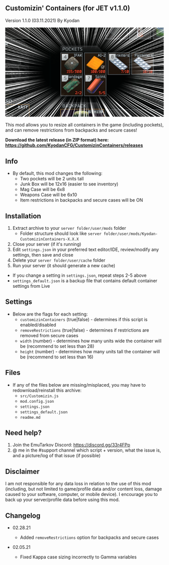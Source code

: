 Customizin' Containers (for JET v1.1.0)
----------------
Version 1.1.0 (03.11.2021)
By Kyodan

![Screenshot](cover.png)

This mod allows you to resize all containers in the game (including pockets), and can remove restrictions from backpacks and secure cases!

**Download the latest release (in ZIP format) here: https://github.com/KyodanCFG/CustomizinContainers/releases**
                                                                             
## Info

- By default, this mod changes the following:
    * Two pockets will be 2 units tall
    * Junk Box will be 12x16 (easier to see inventory)
    * Mag Case will be 6x8
    * Weapons Case will be 6x10
    * Item restrictions in backpacks and secure cases will be ON

## Installation

1. Extract archive to your `server folder/user/mods` folder 
    * Folder structure should look like `server folder/user/mods/Kyodan-CustomizinContainers-X.X.X`
2. Close your server (if it's running)
3. Edit `settings.json` in your preferred text editor/IDE, review/modify any settings, then save and close
4. Delete your `server folder/user/cache` folder
5. Run your server (it should generate a new cache)

* If you change a setting in `settings.json`, repeat steps 2-5 above
* `settings_default.json` is a backup file that contains default container settings from Live

## Settings

- Below are the flags for each setting:
    * `customizinContainers` (true|false)       - determines if this script is enabled/disabled
    * `removeRestrictions` (true|false)         - determines if restrictions are removed from secure cases
    * `width` (number)                          - determines how many units wide the container will be
                                                (recommend to set less than 28)
    * `height` (number)                         - determines how many units tall the container will be
                                                (recommend to set less than 16)

## Files

- If any of the files below are missing/misplaced, you may have to redownload/reinstall this archive:
    * `src/Customizin.js`
    * `mod.config.json`
    * `settings.json`
    * `settings_default.json`
    * `readme.md`   

## Need help?

1. Join the EmuTarkov Discord: https://discord.gg/33r4FPp
2. @ me in the #support channel which script + version, what the issue is, and a picture/log of that issue (if possible)

## Disclaimer

I am not responsible for any data loss in relation to the use of this mod (including, but not limited to game/profile data and/or content loss, damage caused to your software, computer, or mobile device). I encourage you to back up your server/profile data before using this mod.

## Changelog

- 02.28.21
    * Added `removeRestrictions` option for backpacks and secure cases

- 02.05.21
    * Fixed Kappa case sizing incorrectly to Gamma variables
